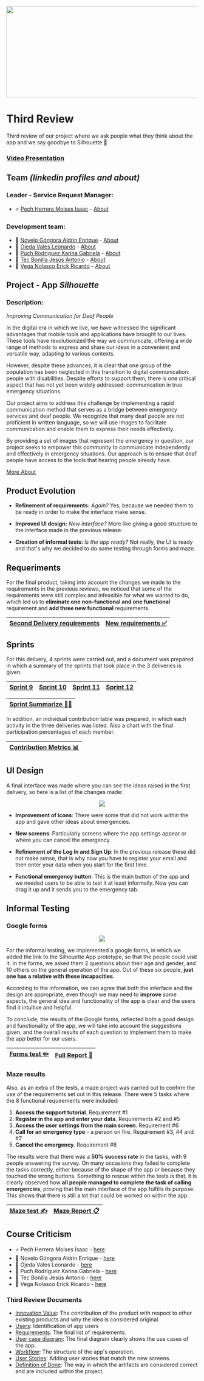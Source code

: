 <img src="/Assets/newbanner.png" width="1100" height="240"/>

# Third Review
Third review of our project where we ask people what they think about the app and we say goodbye to Silhouette 🫶 

### [Video Presentation]()


## Team *(linkedin profiles and about)*
### Leader - Service Request Manager:
- :star: [Pech Herrera Moises Isaac](https://www.linkedin.com/in/moises-isaac-pech-herrera-994946206/) - [About](/about/about_isaac.md)

### Development team:
- :star2: [Novelo Góngora Aldrin Enrique](https://mx.linkedin.com/in/aldrin-novelo-gongora-1845b128a) - [About](/about/about_aldrin.md)
- :star2: [Ojeda Vales Leonardo](https://www.linkedin.com/in/leonardo-ojeda-vales-a5803628a/) - [About](/about/about_leo.md)
- :star2: [Puch Rodríguez Karina Gabriela](https://www.linkedin.com/in/karina-gabriela-puch-rodr%C3%ADguez-74922728a) - [About](/about/about_karo.md)
- :star2: [Tec Bonilla Jesús Antonio](https://www.linkedin.com/in/jes%C3%BAs-tec-20b25428a/) - [About](/about/about_jesus.md)
- :star2: [Vega Nolasco Erick Ricardo](https://www.linkedin.com/in/erick-vega-6b622428a/) - [About](/about/about_erick.md)

## Project - App *Silhouette*
### Description:
*Improving Communication for Deaf People*

In the digital era in which we live, we have witnessed the significant advantages that mobile tools and applications have brought to our lives. These tools have revolutionized the way we communicate, offering a wide range of methods to express and share our ideas in a convenient and versatile way, adapting to various contexts.

However, despite these advances, it is clear that one group of the population has been neglected in this transition to digital communication: people with disabilities. Despite efforts to support them, there is one critical aspect that has not yet been widely addressed: communication in true emergency situations. 

Our project aims to address this challenge by implementing a rapid communication method that serves as a bridge between emergency services and deaf people. We recognize that many deaf people are not proficient in written language, so we will use images to facilitate communication and enable them to express their needs effectively.

By providing a set of images that represent the emergency in question, our project seeks to empower this community to communicate independently and effectively in emergency situations. Our approach is to ensure that deaf people have access to the tools that hearing people already have.

[More About](/Artifacts/propuesta.Silueta.equipo1.pdf)

## Product Evolution

- **Refinement of requirements:** *Again?* Yes, because we needed them to be ready in order to make the interface make sense.

- **Improved UI design:** *New interface?* More like giving a good structure to the interface made in the previous release.

- **Creation of informal tests:** *Is the app ready?* Not really, the UI is ready and that's why we decided to do some testing through forms and maze.

## Requeriments

For the final product, taking into account the changes we made to the requirements in the previous reviews, we noticed that some of the requirements were still complex and infeasible for what we wanted to do, which led us to **eliminate one non-functional and one functional** requirement and **add three new functional** requirements.

|[Second Delivery requirements](/Artifacts/new_requirements.md)   |     [New requirements ✅](/Artifacts/third_requirements.md)  |
|--|--|


## Sprints
For this delivery, 4 sprints were carried out, and a document was prepared in which a summary of the sprints that took place in the 3 deliveries is given.

| [Sprint 9](/Sprints/Sprint_9.md)  | [Sprint 10](Sprints/Sprint_10.md)  | [Sprint 11](Sprints/Sprint_11.md)  |  [Sprint 12](Sprints/Sprint_12.md) |
|--|--|--|--|

| [Sprint Summarize 👨‍💻](/Sprints/SprintSummarize.md) |
|--|

In addition, an individual contribution table was prepared, in which each activity in the three deliveries was listed. Also a chart with the final participation percentages of each member.

| [Contribution Metrics 📊](/Activityscores/Metric_Contribution.md) | 
|--|

## UI Design

A final interface was made where you can see the ideas raised in the first delivery, so here is a list of the changes made:

<p align="center">
  <img src="/Assets/prototype.gif">
</p>

- **Improvement of icons**: There were some that did not work within the app and gave other ideas about emergencies.

- **New screens**: Particularly screens where the app settings appear or where you can cancel the emergency.

- **Refinement of the Log In and Sign Up**: In the previous release these did not make sense, that is why now you have to register your email and then enter your data when you start for the first time.

- **Functional emergency button**: This is the main button of the app and we needed users to be able to test it at least informally. Now you can drag it up and it sends you to the emergency tab.


## Informal Testing 

### Google forms

<p align="center">
  <img src="/Assets/forms.png">
</p>

For the informal testing, we implemented a google forms, in which we added the link to the Silhouette App prototype, so that the people could visit it. 
In the forms, we asked them 2 questions about their age and gender, and 10 others on the general operation of the app. Out of these six people, **just one has a relative with these incapacities**.

According to the information, we can agree that both the interface and the design are appropriate, even though we may need to **improve** some aspects, the general idea and functionality of the app is clear and the users find it intuitive and helpful.

To conclude, the results of the Google forms, reflected both a good design and functionality of the app, we will take into account the suggestions given, and the overall results of each question to implement them to make the app better for our users.

| [Forms test ✏️](https://docs.google.com/forms/d/1XUXJkeEEzhW9LYRinXFm4Iz1nVdnJSKJoSFTMKZVOg4/edit?ts=6573690c) | [Full Report 📝](/Artifacts/forms.md) |
|--|--|

### Maze results

Also, as an extra of the tests, a maze project was carried out to confirm the use of the requirements set out in this release. 
There were 5 tasks where the 8 functional requirements were included:
1. **Access the support tutorial**. Requirement #1
2. **Register in the app and enter your data**. Requirements #2 and #5
3. **Access the user settings from the main screen**. Requirement #6
4. **Call for an emergency type** - a person on fire. Requirement #3, #4 and #7
5. **Cancel the emergency**. Requirement #8

The results were that there was a **50% success rate** in the tasks, with 9 people answering the survey. 
On many occasions they failed to complete the tasks correctly, either because of the shape of the app or because they touched the wrong buttons. Something to rescue within the tests is that, it is clearly observed how **all people managed to complete the task of calling emergencies**, proving that the main interface of the app fulfills its purpose.
This shows that there is still a lot that could be worked on within the app.

|[Maze test ✍️](https://t.maze.co/205469263)|[Maze Report 📋](https://app.maze.co/report/Silhouette-App/flsftlpjz4o1c/f38c1b4a)|
|--|--|

## Course Criticism

- :star: Pech Herrera Moises Isaac - [here](Course_reviews/Isaac.md)
- :star2: Novelo Góngora Aldrin Enrique - [here](Course_reviews/Aldrin.md)
- :star2: Ojeda Vales Leonardo - [here](Course_reviews/Leo.md)
- :star2: Puch Rodríguez Karina Gabriela - [here](Course_reviews/Karina_Puch.md)
- :star2: Tec Bonilla Jesús Antonio - [here](Course_reviews/Jesus.md)
- :star2: Vega Nolasco Erick Ricardo - [here](Course_reviews/Erick.md)

### Third Review Documents

- [Innovation Value](/Appdocumentation/InnovationValue.md): The contribution of the product with respect to other existing products and why the idea is considered original.
- [Users](/Artifacts/Users.md): Identification of app users
- [Requirements](/Artifacts/third_requirements.md): The final list of requirements.
- [User case diagram](/Artifacts/UseCase_ThirdDelivery.png): The final diagram clearly shows the use cases of the app.
- [Workflow](/Artifacts/Workflow_ThirdDelivery.png): The structure of the app's operation.
- [User Stories](/Artifacts/User_Stories_Final.pdf): Adding user stories that match the new screens.
- [Definition of Done](/Artifacts/DoD.md): The way in which the artifacts are considered correct and are included within the project.
